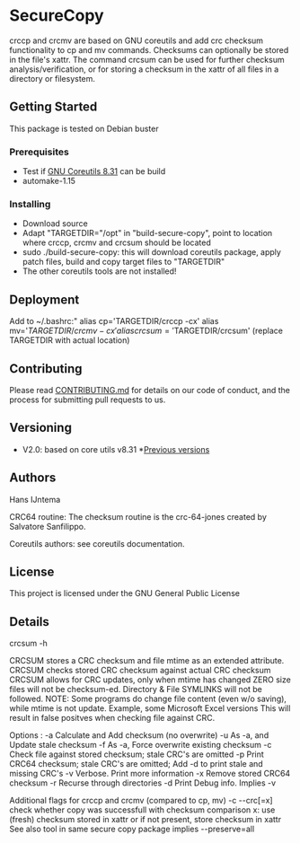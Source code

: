 # SecureCopy

crccp and crcmv are based on GNU coreutils and add crc checksum functionality to cp and mv commands. 
Checksums can optionally be stored in the file's xattr. 
The command crcsum can be used for further checksum analysis/verification, or for storing a checksum in the xattr of all files in a directory or filesystem.

## Getting Started

This package is tested on Debian buster

### Prerequisites

* Test if [GNU Coreutils 8.31](https://ftp.gnu.org/gnu/coreutils/coreutils-8.31.tar.xz) can be build 
* automake-1.15

### Installing

* Download source
* Adapt "TARGETDIR="/opt" in "build-secure-copy", point to location where crccp, crcmv and crcsum should be located
* sudo ./build-secure-copy: this will download coreutils package, apply patch files, build and copy target files to "TARGETDIR"
* The other coreutils tools are not installed!

## Deployment

Add to ~/.bashrc:"
alias cp='TARGETDIR/crccp -cx'
alias mv='$TARGETDIR/crcmv -cx'
alias crcsum='$TARGETDIR/crcsum'
(replace TARGETDIR with actual location)

## Contributing

Please read [CONTRIBUTING.md](https://gist.github.com/PurpleBooth/b24679402957c63ec426) for details on our code of conduct, and the process for submitting pull requests to us.

## Versioning

* V2.0: based on core utils v8.31 
*[Previous versions](https://sourceforge.net/projects/crcsum/https://sourceforge.net/projects/crcsum/)

## Authors

Hans IJntema

CRC64 routine:
The checksum routine is the crc-64-jones created by Salvatore Sanfilippo.

Coreutils authors: see coreutils documentation.

## License

This project is licensed under the GNU General Public License

## Details

crcsum -h

CRCSUM stores a CRC checksum and file mtime as an extended attribute.
CRCSUM checks stored CRC checksum against actual CRC checksum
CRCSUM allows for CRC updates, only when mtime has changed
ZERO size files will not be checksum-ed.
Directory & File  SYMLINKS will not be followed.
NOTE: Some programs do change file content (even w/o saving),
while mtime is not update. Example, some Microsoft Excel versions
This will result in false positves when checking file against CRC.

Options :
 -a  Calculate and Add checksum (no overwrite)
 -u  As -a, and Update stale checksum
 -f  As -a, Force overwrite existing checksum
 -c  Check file against stored checksum; stale CRC's are omitted
 -p  Print CRC64 checksum; stale CRC's are omitted; Add -d to print stale and missing CRC's
 -v  Verbose.  Print more information
 -x  Remove stored CRC64 checksum
 -r  Recurse through directories
 -d  Print Debug info. Implies -v


Additional flags for crccp and crcmv (compared to cp, mv)
  -c --crc[=x]                 check whether copy was successfull with checksum comparison
                               x: use (fresh) checksum stored in xattr or if not present,
                               store checksum in xattr
                               See also tool <crcsum> in same secure copy package
                               implies --preserve=all

